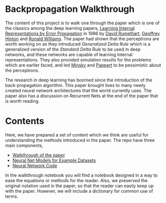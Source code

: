 # Backpropagation Walkthrough

The content of this project is to walk one through the paper which is one of the classics among the deep learning papers, [Learning Internal Representations by Error Propagation](http://www.cs.toronto.edu/~bonner/courses/2016s/csc321/readings/Learning%20representations%20by%20back-propagating%20errors.pdf) in 1986 by [David Rumelhart](https://en.wikipedia.org/wiki/David_Rumelhart), [Geoffrey Hinton](https://en.wikipedia.org/wiki/Geoffrey_Hinton) and [Ronald Williams](https://en.wikipedia.org/wiki/Ronald_J._Williams). The paper had shown that the perceptrons are worth working on as they introduced *Generalized Delta Rule* which is a generalized version of the *Standard Delta Rule* to be used in deep networks, and these networks are capable of learning internal representations. They also provided simulation results for the problems which are earlier faced, and led [Minsky](https://en.wikipedia.org/wiki/Marvin_Minsky) and [Pappert](https://en.wikipedia.org/wiki/Seymour_Papert) to be pessimistic about the perceptrons. 

The research in deep learning has boomed since the introduction of the back-propagation algorithm. This paper brought lives to many newly created neural network architectures that the world currently uses. The paper also has a discussion on Recurrent Nets at the end of the paper that is worth reading.

# Contents

Here, we have prepared a set of content which we think are useful for understanding the methods introduced in the paper. The repo have three main components,

* [Walkthrough of the paper](./learning_internal_representations.ipynb)
* [Neural Net Models for Example Datasets](./example_datasets.ipynb)
* [Neural Network Code](./nnet.py)

In the walkthrough notebook you will find a notebook designed in a way to ease the equations or methods for the reader. Also, we preserved the original notation used in the paper, so that the reader can easily keep up with the paper. However, we will include a dictionary for common use of terms.
